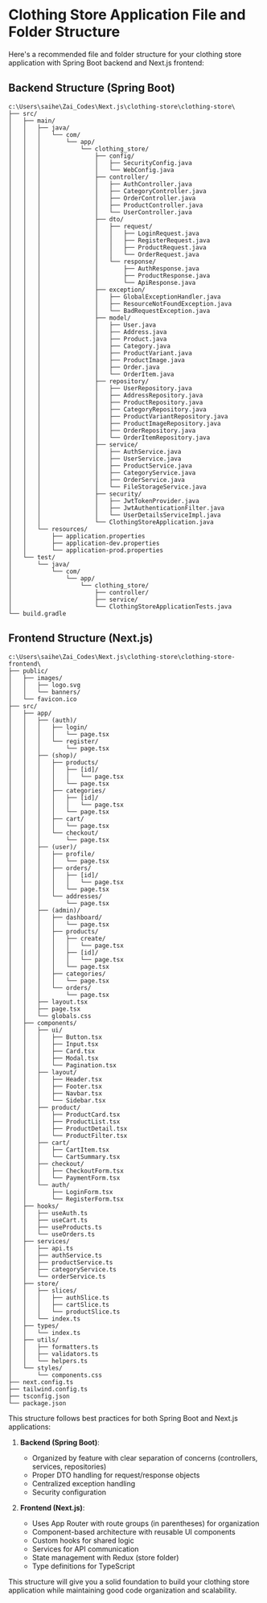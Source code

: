 # Clothing Store Application File and Folder Structure

Here's a recommended file and folder structure for your clothing store application with Spring Boot backend and Next.js frontend:

## Backend Structure (Spring Boot)

```
c:\Users\saihe\Zai_Codes\Next.js\clothing-store\clothing-store\
├── src/
│   ├── main/
│   │   ├── java/
│   │   │   └── com/
│   │   │       └── app/
│   │   │           └── clothing_store/
│   │   │               ├── config/
│   │   │               │   ├── SecurityConfig.java
│   │   │               │   └── WebConfig.java
│   │   │               ├── controller/
│   │   │               │   ├── AuthController.java
│   │   │               │   ├── CategoryController.java
│   │   │               │   ├── OrderController.java
│   │   │               │   ├── ProductController.java
│   │   │               │   └── UserController.java
│   │   │               ├── dto/
│   │   │               │   ├── request/
│   │   │               │   │   ├── LoginRequest.java
│   │   │               │   │   ├── RegisterRequest.java
│   │   │               │   │   ├── ProductRequest.java
│   │   │               │   │   └── OrderRequest.java
│   │   │               │   └── response/
│   │   │               │       ├── AuthResponse.java
│   │   │               │       ├── ProductResponse.java
│   │   │               │       └── ApiResponse.java
│   │   │               ├── exception/
│   │   │               │   ├── GlobalExceptionHandler.java
│   │   │               │   ├── ResourceNotFoundException.java
│   │   │               │   └── BadRequestException.java
│   │   │               ├── model/
│   │   │               │   ├── User.java
│   │   │               │   ├── Address.java
│   │   │               │   ├── Product.java
│   │   │               │   ├── Category.java
│   │   │               │   ├── ProductVariant.java
│   │   │               │   ├── ProductImage.java
│   │   │               │   ├── Order.java
│   │   │               │   └── OrderItem.java
│   │   │               ├── repository/
│   │   │               │   ├── UserRepository.java
│   │   │               │   ├── AddressRepository.java
│   │   │               │   ├── ProductRepository.java
│   │   │               │   ├── CategoryRepository.java
│   │   │               │   ├── ProductVariantRepository.java
│   │   │               │   ├── ProductImageRepository.java
│   │   │               │   ├── OrderRepository.java
│   │   │               │   └── OrderItemRepository.java
│   │   │               ├── service/
│   │   │               │   ├── AuthService.java
│   │   │               │   ├── UserService.java
│   │   │               │   ├── ProductService.java
│   │   │               │   ├── CategoryService.java
│   │   │               │   ├── OrderService.java
│   │   │               │   └── FileStorageService.java
│   │   │               ├── security/
│   │   │               │   ├── JwtTokenProvider.java
│   │   │               │   ├── JwtAuthenticationFilter.java
│   │   │               │   └── UserDetailsServiceImpl.java
│   │   │               └── ClothingStoreApplication.java
│   │   └── resources/
│   │       ├── application.properties
│   │       ├── application-dev.properties
│   │       └── application-prod.properties
│   └── test/
│       └── java/
│           └── com/
│               └── app/
│                   └── clothing_store/
│                       ├── controller/
│                       ├── service/
│                       └── ClothingStoreApplicationTests.java
└── build.gradle
```

## Frontend Structure (Next.js)

```
c:\Users\saihe\Zai_Codes\Next.js\clothing-store\clothing-store-frontend\
├── public/
│   ├── images/
│   │   ├── logo.svg
│   │   └── banners/
│   └── favicon.ico
├── src/
│   ├── app/
│   │   ├── (auth)/
│   │   │   ├── login/
│   │   │   │   └── page.tsx
│   │   │   └── register/
│   │   │       └── page.tsx
│   │   ├── (shop)/
│   │   │   ├── products/
│   │   │   │   ├── [id]/
│   │   │   │   │   └── page.tsx
│   │   │   │   └── page.tsx
│   │   │   ├── categories/
│   │   │   │   ├── [id]/
│   │   │   │   │   └── page.tsx
│   │   │   │   └── page.tsx
│   │   │   ├── cart/
│   │   │   │   └── page.tsx
│   │   │   └── checkout/
│   │   │       └── page.tsx
│   │   ├── (user)/
│   │   │   ├── profile/
│   │   │   │   └── page.tsx
│   │   │   ├── orders/
│   │   │   │   ├── [id]/
│   │   │   │   │   └── page.tsx
│   │   │   │   └── page.tsx
│   │   │   └── addresses/
│   │   │       └── page.tsx
│   │   ├── (admin)/
│   │   │   ├── dashboard/
│   │   │   │   └── page.tsx
│   │   │   ├── products/
│   │   │   │   ├── create/
│   │   │   │   │   └── page.tsx
│   │   │   │   ├── [id]/
│   │   │   │   │   └── page.tsx
│   │   │   │   └── page.tsx
│   │   │   ├── categories/
│   │   │   │   └── page.tsx
│   │   │   └── orders/
│   │   │       └── page.tsx
│   │   ├── layout.tsx
│   │   ├── page.tsx
│   │   └── globals.css
│   ├── components/
│   │   ├── ui/
│   │   │   ├── Button.tsx
│   │   │   ├── Input.tsx
│   │   │   ├── Card.tsx
│   │   │   ├── Modal.tsx
│   │   │   └── Pagination.tsx
│   │   ├── layout/
│   │   │   ├── Header.tsx
│   │   │   ├── Footer.tsx
│   │   │   ├── Navbar.tsx
│   │   │   └── Sidebar.tsx
│   │   ├── product/
│   │   │   ├── ProductCard.tsx
│   │   │   ├── ProductList.tsx
│   │   │   ├── ProductDetail.tsx
│   │   │   └── ProductFilter.tsx
│   │   ├── cart/
│   │   │   ├── CartItem.tsx
│   │   │   └── CartSummary.tsx
│   │   ├── checkout/
│   │   │   ├── CheckoutForm.tsx
│   │   │   └── PaymentForm.tsx
│   │   └── auth/
│   │       ├── LoginForm.tsx
│   │       └── RegisterForm.tsx
│   ├── hooks/
│   │   ├── useAuth.ts
│   │   ├── useCart.ts
│   │   ├── useProducts.ts
│   │   └── useOrders.ts
│   ├── services/
│   │   ├── api.ts
│   │   ├── authService.ts
│   │   ├── productService.ts
│   │   ├── categoryService.ts
│   │   └── orderService.ts
│   ├── store/
│   │   ├── slices/
│   │   │   ├── authSlice.ts
│   │   │   ├── cartSlice.ts
│   │   │   └── productSlice.ts
│   │   └── index.ts
│   ├── types/
│   │   └── index.ts
│   ├── utils/
│   │   ├── formatters.ts
│   │   ├── validators.ts
│   │   └── helpers.ts
│   └── styles/
│       └── components.css
├── next.config.ts
├── tailwind.config.ts
├── tsconfig.json
└── package.json
```

This structure follows best practices for both Spring Boot and Next.js applications:

1. **Backend (Spring Boot)**:
   - Organized by feature with clear separation of concerns (controllers, services, repositories)
   - Proper DTO handling for request/response objects
   - Centralized exception handling
   - Security configuration

2. **Frontend (Next.js)**:
   - Uses App Router with route groups (in parentheses) for organization
   - Component-based architecture with reusable UI components
   - Custom hooks for shared logic
   - Services for API communication
   - State management with Redux (store folder)
   - Type definitions for TypeScript

This structure will give you a solid foundation to build your clothing store application while maintaining good code organization and scalability.
